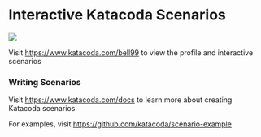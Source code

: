 # Interactive Katacoda Scenarios

[![](http://shields.katacoda.com/katacoda/bell99/count.svg)](https://www.katacoda.com/bell99 "Get your profile on Katacoda.com")

Visit https://www.katacoda.com/bell99 to view the profile and interactive scenarios

### Writing Scenarios
Visit https://www.katacoda.com/docs to learn more about creating Katacoda scenarios

For examples, visit https://github.com/katacoda/scenario-example

